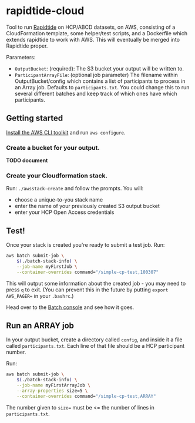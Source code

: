 # rapidtide-cloud
Tool to run [Rapidtide](https://github.com/bbfrederick/rapidtide) on HCP/ABCD datasets, on AWS, consisting of a CloudFormation template, some helper/test scripts, and a Dockerfile which extends rapidtide to work with AWS. This will eventually be merged into Rapidtide proper.


Parameters:

- `OutputBucket`: (required): The S3 bucket your output will be written to.
- `ParticipantArrayFile`: (optional job parameter) The filename within OutputBucket/config which contains a list of participants to process in an Array job. Defaults to `participants.txt`. You could change this to run several different batches and keep track of which ones have which participants.

## Getting started

[Install the AWS CLI toolkit](https://docs.aws.amazon.com/cli/latest/userguide/getting-started-install.html) and run `aws configure`. 

### Create a bucket for your output.

**TODO document**

### Create your Cloudformation stack.

Run: `./awsstack-create` and follow the prompts. You will:

- choose a unique-to-you stack name
- enter the name of your previously created S3 output bucket
- enter your HCP Open Access credentials

## Test!

Once your stack is created you're ready to submit a test job. Run:

```bash
aws batch submit-job \
    $(./batch-stack-info) \
    --job-name myFirstJob \
    --container-overrides command="/simple-cp-test,100307"
```

This will output some information about the created job - you may need to press `q` to exit. (You can prevent this in the future by putting `export AWS_PAGER=` in your `.bashrc`.)

Head over to the [Batch console](https://us-east-1.console.aws.amazon.com/batch) and see how it goes. 

## Run an ARRAY job

In your output bucket, create a directory called `config`, and inside it a file called `participants.txt`.  Each line of that file should be a HCP participant number.

Run:

```bash
aws batch submit-job \
    $(./batch-stack-info) \
    --job-name myFirstArrayJob \
    --array-properties size=5 \
    --container-overrides command="/simple-cp-test,ARRAY"
```

The number given to `size=` must be <= the number of lines in `participants.txt`.

